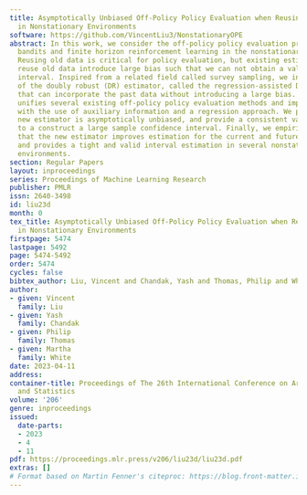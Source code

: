 ```yaml
---
title: Asymptotically Unbiased Off-Policy Policy Evaluation when Reusing Old Data
  in Nonstationary Environments
software: https://github.com/VincentLiu3/NonstationaryOPE
abstract: In this work, we consider the off-policy policy evaluation problem for contextual
  bandits and finite horizon reinforcement learning in the nonstationary setting.
  Reusing old data is critical for policy evaluation, but existing estimators that
  reuse old data introduce large bias such that we can not obtain a valid confidence
  interval. Inspired from a related field called survey sampling, we introduce a variant
  of the doubly robust (DR) estimator, called the regression-assisted DR estimator,
  that can incorporate the past data without introducing a large bias. The estimator
  unifies several existing off-policy policy evaluation methods and improves on them
  with the use of auxiliary information and a regression approach. We prove that the
  new estimator is asymptotically unbiased, and provide a consistent variance estimator
  to a construct a large sample confidence interval. Finally, we empirically show
  that the new estimator improves estimation for the current and future policy values,
  and provides a tight and valid interval estimation in several nonstationary recommendation
  environments.
section: Regular Papers
layout: inproceedings
series: Proceedings of Machine Learning Research
publisher: PMLR
issn: 2640-3498
id: liu23d
month: 0
tex_title: Asymptotically Unbiased Off-Policy Policy Evaluation when Reusing Old Data
  in Nonstationary Environments
firstpage: 5474
lastpage: 5492
page: 5474-5492
order: 5474
cycles: false
bibtex_author: Liu, Vincent and Chandak, Yash and Thomas, Philip and White, Martha
author:
- given: Vincent
  family: Liu
- given: Yash
  family: Chandak
- given: Philip
  family: Thomas
- given: Martha
  family: White
date: 2023-04-11
address:
container-title: Proceedings of The 26th International Conference on Artificial Intelligence
  and Statistics
volume: '206'
genre: inproceedings
issued:
  date-parts:
  - 2023
  - 4
  - 11
pdf: https://proceedings.mlr.press/v206/liu23d/liu23d.pdf
extras: []
# Format based on Martin Fenner's citeproc: https://blog.front-matter.io/posts/citeproc-yaml-for-bibliographies/
---
```

